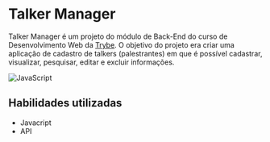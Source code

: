 # Talker Manager


Talker Manager é um projeto do módulo de Back-End do curso de Desenvolvimento Web da <a href="https://www.betrybe.com/">Trybe</a>. O objetivo do projeto era criar uma aplicação de cadastro de talkers (palestrantes) em que é possível cadastrar, visualizar, pesquisar, editar e excluir informações.

![JavaScript](https://img.shields.io/badge/javascript-%23323330.svg?style=for-the-badge&logo=javascript&logoColor=%23F7DF1E)

## Habilidades utilizadas

* Javacript
* API
